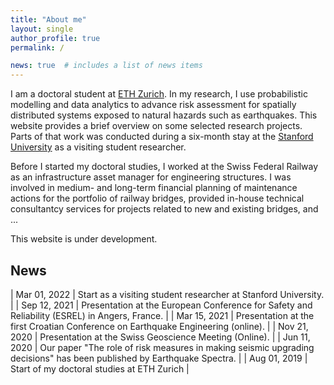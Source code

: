 ```yaml
---
title: "About me"
layout: single
author_profile: true
permalink: /

news: true  # includes a list of news items
---
```


I am a doctoral student at [ETH Zurich](https://www.ethz.ch/). In my research, I use probabilistic modelling and data analytics to advance risk assessment for spatially distributed systems exposed to natural hazards such as earthquakes. This website provides a brief overview on some selected research projects. Parts of that work was conducted during a six-month stay at the [Stanford University](https://www.stanford.edu/) as a visiting student researcher.

Before I started my doctoral studies, I worked at the Swiss Federal Railway as an infrastructure asset manager for engineering structures. I was involved in medium- and long-term financial planning of maintenance actions for the portfolio of railway bridges, provided in-house technical consultantcy services for projects related to new and existing bridges, and ... 

This website is under development.

## News

| Mar 01, 2022  | Start as a visiting student researcher at Stanford University.  |
| Sep 12, 2021  | Presentation at the European Conference for Safety and Reliability (ESREL) in Angers, France.  |
| Mar 15, 2021  | Presentation at the first Croatian Conference on Earthquake Engineering (online).  |
| Nov 21, 2020  | Presentation at the Swiss Geoscience Meeting (Online).  |
| Jun 11, 2020  | Our paper "The role of risk measures in making seismic upgrading decisions" has been published by Earthquake Spectra. |
| Aug 01, 2019  | Start of my doctoral studies at ETH Zurich  |
